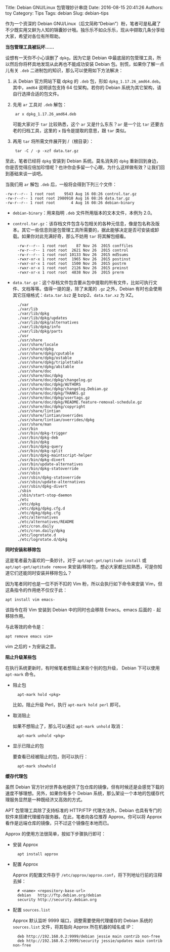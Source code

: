 Title: Debian GNU/Linux 包管理妙计串烧
Date: 2016-08-15 20:41:26
Authors: toy
Category: Tips
Tags: debian
Slug: debian-tips

作为一个资深的 Debian GNU/Linux（后文简称“Debian”）粉，笔者可是私藏了不少既实用又鲜为人知的锦囊妙计哦。独乐乐不如众乐乐，现从中撷取几条分享给大家，希望对各位有所帮助。

<!-- PELICAN_END_SUMMARY -->

**当包管理工具被玩坏……**

设想有一天你不小心误删了 `dpkg`，因为它是 Debian 中最底层的包管理工具，所以然后你将杯具地发现从此再也不能成功安装 Debian 包。别慌，如果你了解一点儿有关 `.deb` 二进制包的知识，那么可以使用如下方法解决：

1. 从 Debian 官方网站下载 dpkg 的 `.deb` 包，形如 `dpkg_1.17.26_amd64.deb`。其中，`amd64` 说明该包支持 64 位架构。若你的 Debian 系统为其它架构，请自行选择合适的包文件。

2. 先用 `ar` 工具对 `.deb` 解包：

        ar x dpkg_1.17.26_amd64.deb

    可能大家对于 `tar` 比较熟悉，这个 `ar` 又是什么东东？`ar` 是一个比 `tar` 还要古老的归档工具，这里的 `x` 指令是提取的意思，跟 `tar` 类似。

3. 再用 `tar` 将所需文件展开到 /（根目录）：

        tar -C / -p -xzf data.tar.gz

至此，笔者已经将 `dpkg` 安装到 Debian 系统。莫名消失的 `dpkg` 重新回到身边，你是否觉得应倍加珍惜呢？也许你会多留一个心眼，为什么这样做有效？让我们回到基础来谈一谈吧。

当我们用 `ar` 解包 `.deb` 后，一般将会得到下列三个文件：

    -rw-r--r-- 1 root root    9543 Aug 16 08:26 control.tar.gz
    -rw-r--r-- 1 root root 2980910 Aug 16 08:26 data.tar.gz
    -rw-r--r-- 1 root root       4 Aug 16 08:26 debian-binary

+ `debian-binary`：用来指明 `.deb` 文件所用版本的文本文件，本例为 2.0。
+ `control.tar.gz`：该存档文件包含与包相关的各种元信息，像是包名称及版本。其它一些信息则是包管理工具所需要的，据此能够决定是否可安装或卸载。如果你对此充满好奇，那么不妨用 `tar` 将其解包细看。

        -rw-r--r-- 1 root root    87 Nov 26  2015 conffiles
        -rw-r--r-- 1 root root  2621 Nov 26  2015 control
        -rw-r--r-- 1 root root 10133 Nov 26  2015 md5sums
        -rwxr-xr-x 1 root root  1965 Nov 26  2015 postinst
        -rwxr-xr-x 1 root root  1500 Nov 26  2015 postrm
        -rwxr-xr-x 1 root root  2126 Nov 26  2015 preinst
        -rwxr-xr-x 1 root root  4838 Nov 26  2015 prerm

+ `data.tar.gz`：这个存档文件包含要从包中提取的所有文件，比如可执行文件、文档等等。值得一提的是，除了末尾的 `.gz` 之外，Debian 有时也会使用其它压缩格式：`data.tar.bz2` 是 bzip2、`data.tar.xz` 为 XZ。

        ./var
        ./var/lib
        ./var/lib/dpkg
        ./var/lib/dpkg/updates
        ./var/lib/dpkg/alternatives
        ./var/lib/dpkg/info
        ./var/lib/dpkg/parts
        ./usr
        ./usr/share
        ./usr/share/locale
        ./usr/share/dpkg
        ./usr/share/dpkg/cputable
        ./usr/share/dpkg/ostable
        ./usr/share/dpkg/triplettable
        ./usr/share/dpkg/abitable
        ./usr/share/doc
        ./usr/share/doc/dpkg
        ./usr/share/doc/dpkg/changelog.gz
        ./usr/share/doc/dpkg/AUTHORS
        ./usr/share/doc/dpkg/changelog.Debian.gz
        ./usr/share/doc/dpkg/THANKS.gz
        ./usr/share/doc/dpkg/usertags.gz
        ./usr/share/doc/dpkg/README.feature-removal-schedule.gz
        ./usr/share/doc/dpkg/copyright
        ./usr/share/lintian
        ./usr/share/lintian/overrides
        ./usr/share/lintian/overrides/dpkg
        ./usr/share/man
        ./usr/bin
        ./usr/bin/dpkg-trigger
        ./usr/bin/dpkg-deb
        ./usr/bin/dpkg
        ./usr/bin/dpkg-query
        ./usr/bin/dpkg-split
        ./usr/bin/dpkg-maintscript-helper
        ./usr/bin/dpkg-divert
        ./usr/bin/update-alternatives
        ./usr/bin/dpkg-statoverride
        ./usr/sbin
        ./usr/sbin/dpkg-statoverride
        ./usr/sbin/update-alternatives
        ./usr/sbin/dpkg-divert
        ./sbin
        ./sbin/start-stop-daemon
        ./etc
        ./etc/dpkg
        ./etc/dpkg/dpkg.cfg.d
        ./etc/dpkg/dpkg.cfg
        ./etc/alternatives
        ./etc/alternatives/README
        ./etc/cron.daily
        ./etc/cron.daily/dpkg
        ./etc/logrotate.d
        ./etc/logrotate.d/dpkg

**同时安装和移除包**

这是笔者最为喜欢的一条妙计。对于 `apt/apt-get/aptitude install` 或 `apt/apt-get/aptitude remove` 来安装/移除包，想必大家都比较熟悉，可是你知道它们还能同时安装并移除包么？

因为笔者同时也是一位不折不扣的 Vim 粉，所以会执行如下命令来安装 Vim，但这条指令的作用绝不仅仅于此：

    apt install vim emacs-

该指令在将 Vim 安装到 Debian 中的同时也会移除 Emacs。emacs 后面的 `-` 起移除作用。

与此等效的命令是：

    apt remove emacs vim+

vim 之后的 `+` 为安装之意。

**阻止升级某些包**

在执行系统更新时，有时候笔者想阻止某些个别的包升级， Debian 下可以使用 `apt-mark` 命令。

+ 阻止包

        apt-mark hold <pkg>

    比如，阻止升级 Perl，执行 `apt-mark hold perl` 即可。

+ 取消阻止 

    如果不想阻止了，那么可以通过 `apt-mark unhold` 取消：

        apt-mark unhold <pkg>

+ 显示已阻止的包

    要查看已经被阻止的包，则可以执行：

        apt-mark showhold

**缓存代理包**

虽然 Debian 官方针对世界各地提供了包仓库的镜像，但有时候还是会感觉下载的速度不够理想。另外，如果你有多个 Debian 系统，那么架设一个本地的包缓存代理服务显然是一种既经济又高效的方式。

APT 包管理工具除了支持标准的 HTTP/FTP 代理方法外，Debian 也具有专门的软件来搭建代理缓存服务器。在此，笔者向各位推荐 Approx。你可以将 Approx 看作是远端仓库的镜像，只不过这个镜像在本地而已。

Approx 的使用方法很简单，按如下步骤执行即可：

+ 安装 Approx

        apt install approx

+ 配置 Approx

    Approx 的配置文件存于 `/etc/approx/approx.conf`，将下列地址行前的注释去掉：

        # <name> <repository-base-url>
        debian   http://ftp.debian.org/debian
        security http://security.debian.org

+ 配置 `sources.list`

    Approx 默认监听 9999 端口，调整需要使用代理缓存的 Debian 系统的 `sources.list` 文件，将其指向 Approx 所在机器的域名或 IP：

        deb http://192.168.0.2:9999/debian jessie main contrib non-free
        deb http://192.168.0.2:9999/security jessie/updates main contrib non-free
